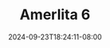 --- 
title: "Amerlita 6"
description: "download  video bokep Amerlita 6 instagram full vidio baru"
date: 2024-09-23T18:24:11-08:00
file_code: "3n8803m4yyb7"
draft: false
cover: "icto9gsj1shqjg22.jpg"
tags: ["Amerlita", "bokep-indo", "bokep-viral", "bokep-ig"]
length: 605
fld_id: "1483155"
foldername: "Amerlita 1"
categories: ["Amerlita 1"]
views: 0
---